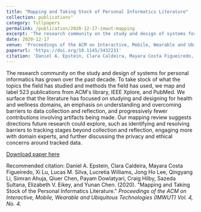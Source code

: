 ```yaml
---
title: "Mapping and Taking Stock of Personal Informatics Literature"
collection: publications"
category: fullpapers
permalink: /publication/2020-12-17-imwut-mapping
excerpt: 'The research community on the study and design of systems for personal informatics has grown over the past decade. To take stock of what the topics the field has studied and methods the field has used, we map and label 523 publications from ACM&apos;s library, IEEE Xplore, and PubMed. We surface that the literature has focused on studying and designing for health and wellness domains, an emphasis on understanding and overcoming barriers to data collection and reflection, and progressively fewer contributions involving artifacts being made. Our mapping review suggests directions future research could explore, such as identifying and resolving barriers to tracking stages beyond collection and reflection, engaging more with domain experts, and further discussing the privacy and ethical concerns around tracked data.'
date: 2020-12-17
venue: 'Proceedings of the ACM on Interactive, Mobile, Wearable and Ubiquitous Technologies (IMWUT)'
paperurl: 'https://doi.org/10.1145/3432231'
citation: 'Daniel A. Epstein, Clara Caldeira, Mayara Costa Figueiredo, Xi Lu, Lucas M. Silva, Lucretia Williams, Jong Ho Lee, Qingyang Li, Simran Ahuja, Qiuer Chen, Payam Dowlatyari, Craig Hilby, Sazeda Sultana, Elizabeth V. Eikey, and Yunan Chen. (2020). &quot;Mapping and Taking Stock of the Personal Informatics Literature.&quot; <i>Proceedings of the ACM on Interactive, Mobile, Wearable and Ubiquitous Technologies (IMWUT) Vol. 4, No. 4.</i>'
---
```

The research community on the study and design of systems for personal informatics has grown over the past decade. To take stock of what the topics the field has studied and methods the field has used, we map and label 523 publications from ACM&apos;s library, IEEE Xplore, and PubMed. We surface that the literature has focused on studying and designing for health and wellness domains, an emphasis on understanding and overcoming barriers to data collection and reflection, and progressively fewer contributions involving artifacts being made. Our mapping review suggests directions future research could explore, such as identifying and resolving barriers to tracking stages beyond collection and reflection, engaging more with domain experts, and further discussing the privacy and ethical concerns around tracked data.

[Download paper here](https://doi.org/10.1145/3432231)

Recommended citation: Daniel A. Epstein, Clara Caldeira, Mayara Costa Figueiredo, Xi Lu, Lucas M. Silva, Lucretia Williams, Jong Ho Lee, Qingyang Li, Simran Ahuja, Qiuer Chen, Payam Dowlatyari, Craig Hilby, Sazeda Sultana, Elizabeth V. Eikey, and Yunan Chen. (2020). "Mapping and Taking Stock of the Personal Informatics Literature." <i>Proceedings of the ACM on Interactive, Mobile, Wearable and Ubiquitous Technologies (IMWUT) Vol. 4, No. 4.</i>